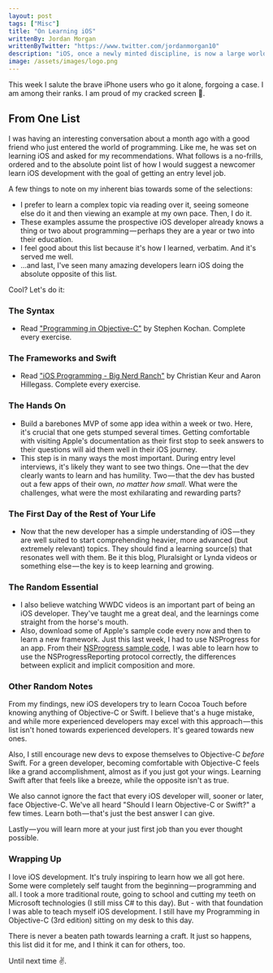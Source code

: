 ```yaml
---
layout: post
tags: ["Misc"]
title: "On Learning iOS"
writtenBy: Jordan Morgan
writtenByTwitter: "https://www.twitter.com/jordanmorgan10"
description: "iOS, once a newly minted discipline, is now a large world. It's intimidating to get started, so here's my simple take on how to get going quickly."
image: /assets/images/logo.png
---
```

This week I salute the brave iPhone users who go it alone, forgoing a case. I am among their ranks. I am proud of my cracked screen 🙈.

## From One List

I was having an interesting conversation about a month ago with a good friend who just entered the world of programming. Like me, he was set on learning iOS and asked for my recommendations. What follows is a no-frills, ordered and to the absolute point list of how I would suggest a newcomer learn iOS development with the goal of getting an entry level job.

A few things to note on my inherent bias towards some of the selections:

* I prefer to learn a complex topic via reading over it, seeing someone else do it and then viewing an example at my own pace. Then, I do it.
* These examples assume the prospective iOS developer already knows a thing or two about programming — perhaps they are a year or two into their education.
* I feel good about this list because it's how I learned, verbatim. And it's served me well.
* …and last, I've seen many amazing developers learn iOS doing the absolute opposite of this list.

Cool? Let's do it:

### The Syntax

* Read ["Programming in Objective-C"][2] by Stephen Kochan. Complete every exercise.

### The Frameworks and Swift

* Read ["iOS Programming - Big Nerd Ranch"][3] by Christian Keur and Aaron Hillegass. Complete every exercise.

### The Hands On

* Build a barebones MVP of some app idea within a week or two. Here, it's crucial that one gets stumped several times. Getting comfortable with visiting Apple's documentation as their first stop to seek answers to their questions will aid them well in their iOS journey.
* This step is in many ways the most important. During entry level interviews, it's likely they want to see two things. One — that the dev clearly wants to learn and has humility. Two — that the dev has busted out a few apps of their own, _no matter how small_. What were the challenges, what were the most exhilarating and rewarding parts?

### The First Day of the Rest of Your Life

* Now that the new developer has a simple understanding of iOS — they are well suited to start comprehending heavier, more advanced (but extremely relevant) topics. They should find a learning source(s) that resonates well with them. Be it this blog, Pluralsight or Lynda videos or something else — the key is to keep learning and growing.

### The Random Essential

* I also believe watching WWDC videos is an important part of being an iOS developer. They've taught me a great deal, and the learnings come straight from the horse's mouth.
* Also, download some of Apple's sample code every now and then to learn a new framework. Just this last week, I had to use NSProgress for an app. From their [NSProgress sample code][4], I was able to learn how to use the NSProgressReporting protocol correctly, the differences between explicit and implicit composition and more.

### Other Random Notes

From my findings, new iOS developers try to learn Cocoa Touch before knowing anything of Objective-C or Swift. I believe that's a huge mistake, and while more experienced developers may excel with this approach — this list isn't honed towards experienced developers. It's geared towards new ones.

Also, I still encourage new devs to expose themselves to Objective-C _before_ Swift. For a green developer, becoming comfortable with Objective-C feels like a grand accomplishment, almost as if you just got your wings. Learning Swift after that feels like a breeze, while the opposite isn't as true.

We also cannot ignore the fact that every iOS developer will, sooner or later, face Objective-C. We've all heard "Should I learn Objective-C or Swift?" a few times. Learn both — that's just the best answer I can give.

Lastly — you will learn more at your just first job than you ever thought possible.

### Wrapping Up

I love iOS development. It's truly inspiring to learn how we all got here. Some were completely self taught from the beginning — programming and all. I took a more traditional route, going to school and cutting my teeth on Microsoft technologies (I still miss C# to this day). But - with that foundation I was able to teach myself iOS development. I still have my Programming in Objective-C (3rd edition) sitting on my desk to this day.

There is never a beaten path towards learning a craft. It just so happens, this list did it for me, and I think it can for others, too.

Until next time ✌️.

[2]: https://www.amazon.com/Programming-Objective-C-6th-Developers-Library/dp/0321967607
[3]: https://www.bignerdranch.com/we-write/ios-programming/
[4]: https://developer.apple.com/library/ios/samplecode/PhotoProgress/Introduction/Intro.html

